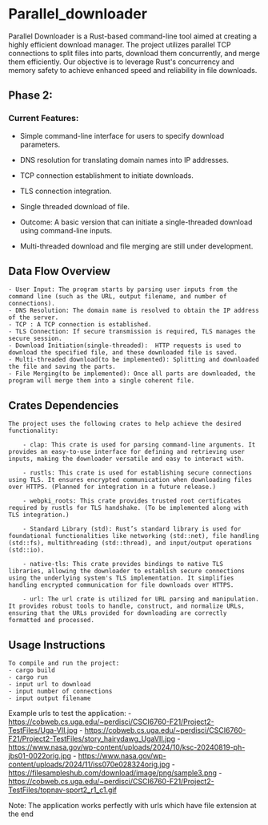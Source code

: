 # Parallel_downloader

Parallel Downloader is a Rust-based command-line tool aimed at creating a highly efficient download manager. The project utilizes parallel TCP connections to split files into parts, download them concurrently, and merge them efficiently. Our objective is to leverage Rust's concurrency and memory safety to achieve enhanced speed and reliability in file downloads.

## Phase 2:

### Current Features:
- Simple command-line interface for users to specify download parameters.
- DNS resolution for translating domain names into IP addresses.
- TCP connection establishment to initiate downloads.
- TLS connection integration.
- Single threaded download of file.
- Outcome: A basic version that can initiate a single-threaded download using command-line inputs.


- Multi-threaded download and file merging are still under development.


## Data Flow Overview
    - User Input: The program starts by parsing user inputs from the command line (such as the URL, output filename, and number of connections).
    - DNS Resolution: The domain name is resolved to obtain the IP address of the server.
    - TCP : A TCP connection is established. 
    - TLS Connection: If secure transmission is required, TLS manages the secure session.
    - Download Initiation(single-threaded):  HTTP requests is used to download the specified file, and these downloaded file is saved.
    - Multi-threaded download(to be implemented): Splitting and downloaded the file and saving the parts.
    - File Merging(to be implemented): Once all parts are downloaded, the program will merge them into a single coherent file.

## Crates Dependencies
    The project uses the following crates to help achieve the desired functionality:

        - clap: This crate is used for parsing command-line arguments. It provides an easy-to-use interface for defining and retrieving user inputs, making the downloader versatile and easy to interact with.

        - rustls: This crate is used for establishing secure connections using TLS. It ensures encrypted communication when downloading files over HTTPS. (Planned for integration in a future release.)

        - webpki_roots: This crate provides trusted root certificates required by rustls for TLS handshake. (To be implemented along with TLS integration.)

        - Standard Library (std): Rust’s standard library is used for foundational functionalities like networking (std::net), file handling (std::fs), multithreading (std::thread), and input/output operations (std::io).

        - native-tls: This crate provides bindings to native TLS libraries, allowing the downloader to establish secure connections using the underlying system's TLS implementation. It simplifies handling encrypted communication for file downloads over HTTPS.

        - url: The url crate is utilized for URL parsing and manipulation. It provides robust tools to handle, construct, and normalize URLs, ensuring that the URLs provided for downloading are correctly formatted and processed.


## Usage Instructions
    To compile and run the project:
    - cargo build
    - cargo run
    - input url to download
    - input number of connections
    - input output filename

Example urls to test the application:
    - https://cobweb.cs.uga.edu/~perdisci/CSCI6760-F21/Project2-TestFiles/Uga-VII.jpg
    - https://cobweb.cs.uga.edu/~perdisci/CSCI6760-F21/Project2-TestFiles/story_hairydawg_UgaVII.jpg
    - https://www.nasa.gov/wp-content/uploads/2024/10/ksc-20240819-ph-jbs01-0022orig.jpg
    - https://www.nasa.gov/wp-content/uploads/2024/11/iss070e028324orig.jpg
    - https://filesampleshub.com/download/image/png/sample3.png
    - https://cobweb.cs.uga.edu/~perdisci/CSCI6760-F21/Project2-TestFiles/topnav-sport2_r1_c1.gif

Note: The application works perfectly with urls which have file extension at the end